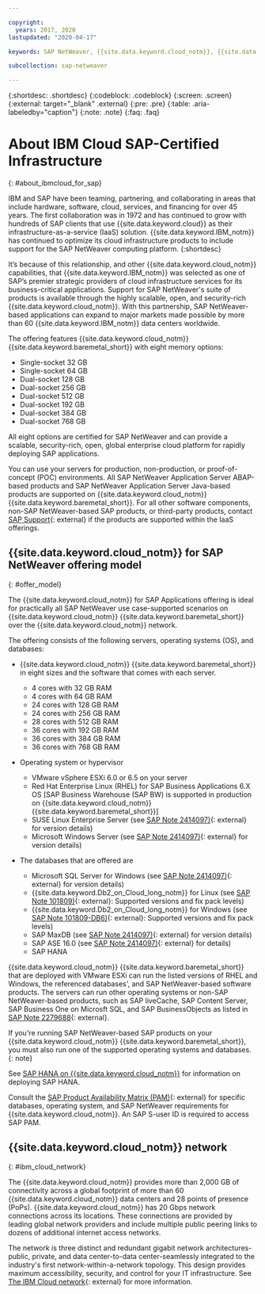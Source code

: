 ```yaml
---

copyright:
  years: 2017, 2020
lastupdated: "2020-04-17"

keywords: SAP NetWeaver, {{site.data.keyword.cloud_notm}}, {{site.data.keyword.baremetal_short}}, ABAP, application server, SAP Product Availability Matrix, PAM, SAP Certified, SAP Content Server, SAP liveCache

subcollection: sap-netweaver

---
```


{:shortdesc: .shortdesc}
{:codeblock: .codeblock}
{:screen: .screen}
{:external: target="_blank" .external}
{:pre: .pre}
{:table: .aria-labeledby="caption"}
{:note: .note}
{:faq: .faq}


# About IBM Cloud SAP-Certified Infrastructure
{: #about_ibmcloud_for_sap}

IBM and SAP have been teaming, partnering, and collaborating in areas that include hardware, software, cloud, services, and financing for over 45 years. The first collaboration was in 1972 and has continued to grow with hundreds of SAP clients that use {{site.data.keyword.cloud}} as their infrastructure-as-a-service (IaaS) solution. {{site.data.keyword.IBM_notm}} has continued to optimize its cloud infrastructure products to include support for the SAP NetWeaver computing platform.
{:shortdesc}

It’s because of this relationship, and other {{site.data.keyword.cloud_notm}} capabilities, that {{site.data.keyword.IBM_notm}} was selected as one of SAP’s premier strategic providers of cloud infrastructure services for its business-critical applications. Support for SAP NetWeaver's suite of products is available through the highly scalable, open, and security-rich {{site.data.keyword.cloud_notm}}. With this partnership, SAP NetWeaver-based applications can expand to major markets made possible by more than 60 {{site.data.keyword.IBM_notm}} data centers worldwide.

The offering features {{site.data.keyword.cloud_notm}} {{site.data.keyword.baremetal_short}} with eight memory options:
  * Single-socket 32 GB
  * Single-socket 64 GB
  * Dual-socket 128 GB
  * Dual-socket 256 GB
  * Dual-socket 512 GB
  * Dual-socket 192 GB
  * Dual-socket 384 GB
  * Dual-socket 768 GB

All eight options are certified for SAP NetWeaver and can provide a scalable, security-rich, open, global enterprise cloud platform for rapidly deploying SAP applications.

You can use your servers for production, non-production, or proof-of-concept (POC) environments. All SAP NetWeaver Application Server ABAP-based products and SAP NetWeaver Application Server Java-based products are supported on {{site.data.keyword.cloud_notm}} {{site.data.keyword.baremetal_short}}. For all other software components, non-SAP NetWeaver-based SAP products, or third-party products, contact [SAP Support](https://support.sap.com/en/index.html){: external} if the products are supported within the IaaS offerings.

## {{site.data.keyword.cloud_notm}} for SAP NetWeaver offering model
{: #offer_model}

The {{site.data.keyword.cloud_notm}} for SAP Applications offering is ideal for practically all SAP NetWeaver use case-supported scenarios on {{site.data.keyword.cloud_notm}} {{site.data.keyword.baremetal_short}} over the {{site.data.keyword.cloud_notm}} network.

The offering consists of the following servers, operating systems (OS), and databases:
  * {{site.data.keyword.cloud_notm}} {{site.data.keyword.baremetal_short}} in eight sizes and the software that comes with each server.
      * 4 cores with 32 GB RAM
      * 4 cores with 64 GB RAM
      * 24 cores with 128 GB RAM
      * 24 cores with 256 GB RAM
      * 28 cores with 512 GB RAM
      * 36 cores with 192 GB RAM
      * 36 cores with 384 GB RAM
      * 36 cores with 768 GB RAM

  * Operating system or hypervisor
      * VMware vSphere ESXi 6.0 or 6.5 on your server
      * Red Hat Enterprise Linux (RHEL) for SAP Business Applications 6.X OS [SAP Business Warehouse (SAP BW) is supported in production on {{site.data.keyword.cloud_notm}} {{site.data.keyword.baremetal_short}}]
      * SUSE Linux Enterprise Server (see [SAP Note 2414097)](https://launchpad.support.sap.com/#/notes/2414097){: external} for version details)
      * Microsoft Windows Server (see [SAP Note 2414097)](https://launchpad.support.sap.com/#/notes/2414097){: external} for version details)

  * The databases that are offered are
      * Microsoft SQL Server for Windows (see [SAP Note 2414097)](https://launchpad.support.sap.com/#/notes/2414097){: external} for version details)
      * {{site.data.keyword.Db2_on_Cloud_long_notm}} for Linux (see [SAP Note 101809)](https://launchpad.support.sap.com/#/notes/101809){: external}: Supported versions and fix pack levels)
      * {{site.data.keyword.Db2_on_Cloud_long_notm}} for Windows (see [SAP Note 101809-DB6)](https://launchpad.support.sap.com/#/notes/101809){: external}: Supported versions and fix pack levels)
      * SAP MaxDB (see [SAP Note 2414097)](https://launchpad.support.sap.com/#/notes/2414097){: external} for version details)
      * SAP ASE 16.0 (see [SAP Note 2414097)](https://launchpad.support.sap.com/#/notes/2414097){: external} for details)
      * SAP HANA

{{site.data.keyword.cloud_notm}} {{site.data.keyword.baremetal_short}} that are deployed with VMware ESXi can run the listed versions of RHEL and Windows, the referenced databases', and SAP NetWeaver-based software products. The servers can run other operating systems or non-SAP NetWeaver-based products, such as SAP liveCache, SAP Content Server, SAP Business One on Microsft SQL, and SAP BusinessObjects as listed in [SAP Note 2279688](https://launchpad.support.sap.com/#/notes/2279688){: external}.

If you're running SAP NetWeaver-based SAP products on your {{site.data.keyword.cloud_notm}} {{site.data.keyword.baremetal_short}}, you must also run one of the supported operating systems and databases.
{: note}

See [SAP HANA on {{site.data.keyword.cloud_notm}}](/docs/sap-hana?topic=sap-hana-getting-started#getting-started) for information on deploying SAP HANA.

Consult the [SAP Product Availability Matrix (PAM)](https://support.sap.com/en/release-upgrade-maintenance.html#section_1969201630){: external} for specific databases, operating system, and SAP NetWeaver requirements for {{site.data.keyword.cloud_notm}}. An SAP S-user ID is required to access SAP PAM.

## {{site.data.keyword.cloud_notm}} network
{: #ibm_cloud_network}

The {{site.data.keyword.cloud_notm}} provides more than 2,000 GB of connectivity across a global footprint of more than 60 {{site.data.keyword.cloud_notm}} data centers and 28 points of presence (PoPs). {{site.data.keyword.cloud_notm}} has 20 Gbps network connections across its locations. These connections are provided by leading global network providers and include multiple public peering links to dozens of additional internet access networks.

The network is three distinct and redundant gigabit network architectures-public, private, and data center-to-data center-seamlessly integrated to the industry's first network-within-a-network topology. This design provides maximum accessibility, security, and control for your IT infrastructure. See [The IBM Cloud network](https://www.ibm.com/cloud/data-centers/){: external} for more information.
